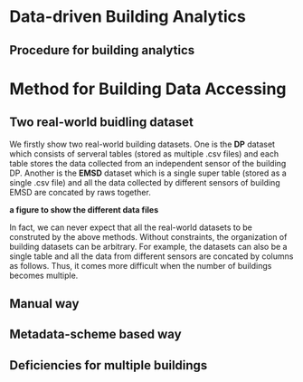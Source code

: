 # Data-driven Building Analytics
## Procedure for building analytics

# Method for Building Data Accessing
## Two real-world buidling dataset
We firstly show two real-world building datasets. One is the **DP** dataset which consists of serveral tables (stored as multiple .csv files) and each table stores the data collected from an independent sensor of the building DP. Another is the **EMSD** dataset which is a single super table (stored as a single .csv file) and all the data collected by different sensors of building EMSD are concated by raws together.

**a figure to show the different data files**

In fact, we can never expect that all the real-world datasets to be construted by the above methods. Without constraints, the organization of building datasets can be arbitrary. For example, the datasets can also be a single table and all the data from different sensors are concated by columns as follows. Thus, it comes more difficult when the number of buildings becomes multiple.
## Manual way

## Metadata-scheme based way

## Deficiencies for multiple buildings
